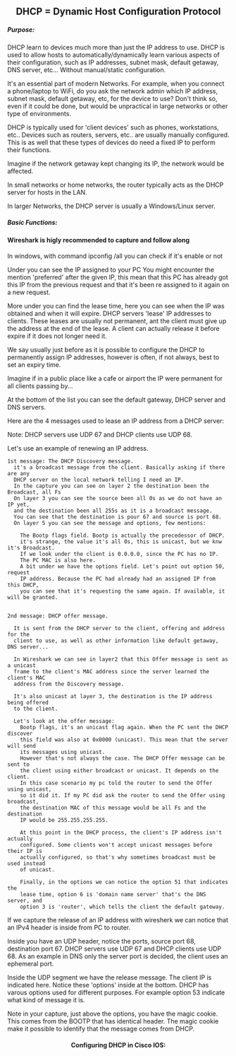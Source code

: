 <h2 align="center">DHCP = Dynamic Host Configuration Protocol</h2>

<h5>Purpose:</h5>

DHCP learn to devices much more than just the IP address to use.
DHCP is used to allow hosts to automatically/dynamically learn various aspects
of their configuration, such as IP addresses, subnet mask, default getaway,
DNS server, etc... Without manual/static configuration.

It's an essential part of modern Networks. For example, when you connect a
phone/laptop to WiFi, do you ask the network admin which IP address, subnet mask,
default getaway, etc, for the device to use? Don't think so, even if it could be
done, but would be unpractical in large networks or other type of environments.

DHCP is typically used for 'client devices' such as phones, workstations, etc..
Devices such as routers, servers, etc.. are usually manually configured. This is
as well that these types of devices do need a fixed IP to perform their functions.

Imagine if the network getaway kept changing its IP, the network would be affected.

In small networks or home networks, the router typically acts as the DHCP server
for hosts in the LAN.

In larger Networks, the DHCP server is usually a Windows/Linux server.


<h5>Basic Functions:</h5>

#### Wireshark is higly recommended to capture and follow along

In windows, with command ipconfig /all you can check if it's enable or not

Under you can see the IP assigned to your PC
You might encounter the mention 'preferred' after the given IP, this mean that
this PC has already got this IP from the previous request and that it's been
re assigned to it again on a new request.

More under you can find the lease time, here you can see when the IP was obtained
and when it will expire. DHCP servers 'lease' IP addresses to clients. These leases
are usually not permanent, ant the client must give up the address at the end of
the lease. A client can actually release it before expire if it does not longer need it.

We say usually just before as it is possible to configure the DHCP to permanently
assign IP addresses, however is often, if not always, best to set an expiry time.

Imagine if in a public place like a cafe or airport the IP were permanent for
all clients passing by...

At the bottom of the list you can see the default gateway, DHCP server and DNS servers.

Here are the 4 messages used to lease an IP address from a DHCP server:

Note: DHCP servers use UDP 67 and DHCP clients use UDP 68.

Let's use an example of renewing an IP address.

    1st message: The DHCP Discovery message.
      it's a broadcast message from the client. Basically asking if there are any
      DHCP server on the local network telling I need an IP.
      In the capture you can see on layer 2 the destination been the Broadcast, all Fs
      On layer 3 you can see the source been all 0s as we do not have an IP yet,
      and the destination been all 255s as it is a broadcast message.
      You can see that the destination is pour 67 and source is port 68.
      On layer 5 you can see the message and options, few mentions:

        The Bootp flags field. Bootp is actually the precedessor of DHCP.
        it's strange, the value it's all 0s, this is unicast, but we knw it's Broadcast.
        If we look under the client is 0.0.0.0, since the PC has no IP.
        The PC MAC is also here.
        A bit under we have the options field. Let's point out option 50, request
        IP address. Because the PC had already had an assigned IP from this DHCP,
        you can see that it's requesting the same again. If available, it will be granted.


    2nd message: DHCP offer message.

      It is sent from the DHCP server to the client, offering and address for the
      client to use, as well as other information like default getaway, DNS server...

      In Wireshark we can see in layer2 that this Offer message is sent as a unicast
      frame to the client's MAC address since the server learned the client's MAC
      address from the Discovery message.

      It's also unicast at layer 3, the destination is the IP address being offered
      to the client.

      Let's look at the offer message:
        Bootp flags, it's an unicast flag again. When the PC sent the DHCP discover
        this field was also at 0x0000 (unicast). This mean that the server will send
        its messages using unicast.
        However that's not always the case. The DHCP Offer message can be sent to
        the client using either broadcast or unicast. It depends on the client.
        In this case scenario my pc told the router to send the Offer using unicast,
        so it did it. If my PC did ask the router to send the Offer using broadcast,
        the destination MAC of this message would be all Fs and the destination
        IP would be 255.255.255.255.

        At this point in the DHCP process, the client's IP address isn't actually
        configured. Some clients won't accept unicast messages before their IP is
        actually configured, so that's why sometimes broadcast must be used instead
        of unicast.

        Finally, in the options we can notice the option 51 that indicates the
        lease time, option 6 is 'domain name server' that's the DNS server, and
        option 3 is 'router', which tells the client the default gateway.



If we capture the release of an IP address with wiresherk we can notice that an IPv4
header is inside from PC to router.

Inside you have an UDP header, notice the ports, source port 68, destination port 67.
DHCP servers use UDP 67 and DHCP clients use UDP 68.
As an example in DNS only the server port is decided, the client uses an ephemeral port.

Inside the UDP segment we have the release message. The client IP is indicated here.
Notice these 'options' inside at the bottom. DHCP has varous options used for
different purposes. For example option 53 indicate what kind of message it is.

Note in your capture, just above the options, you have the magic cookie.
This comes from the BOOTP that has identical header. The magic cookie make it
possible to identify that the message comes from DHCP.





<h4 align="center">Configuring DHCP in Cisco IOS: </h4>
